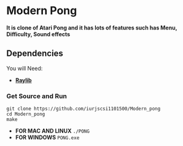 # Modern Pong
**It is clone of Atari Pong and it has lots of features such has Menu, Difficulty, Sound effects**
## Dependencies
You will Need:
  - **[Raylib](https://www.raylib.com/)**


### Get Source and Run
```
git clone https://github.com/iurjscsi1101500/Modern_pong
cd Modern_pong
make
```
  - **FOR MAC AND LINUX** `./PONG`
  - **FOR WINDOWS** `PONG.exe`


